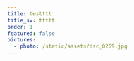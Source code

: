 ```yaml
---
title: testttt
title_sv: ttttt
order: 1
featured: false
pictures:
  - photo: /static/assets/dsc_0209.jpg
---
```


